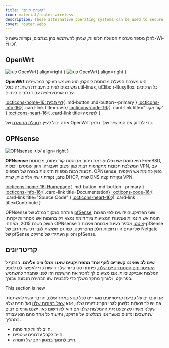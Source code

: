 ```yaml
---
title: "קושחת הנתב"
icon: material/router-wireless
description: These alternative operating systems can be used to secure your router or Wi-Fi access point.
cover: router.webp
---
```


להלן מספר מערכות הפעלה חלופיות, שניתן להשתמש בהן בנתבים, נקודות גישה ל-Wi-Fi וכו'.

## OpenWrt

<div class="admonition recommendation" markdown>

![לוגו OpenWrt](assets/img/router/openwrt.svg#only-light){ align=right }
![לוגו OpenWrt](assets/img/router/openwrt-dark.svg#only-dark){ align=right }

**OpenWrt** היא מערכת הפעלה מבוססת לינוקס; הוא משמש בעיקר במכשירים משובצים לניתוב תעבורת רשת. זה כולל util-linux, uClibc ו-BusyBox. כל הרכיבים עברו אופטימיזציה עבור נתבים ביתיים.

[:octicons-home-16: דף הבית](https://openwrt.org){ .md-button .md-button--primary }
[:octicons-info-16:](https://openwrt.org/docs/start){ .card-link title=תיעוד}
[:octicons-code-16:](https://github.com/openwrt/openwrt){ .card-link title="קוד מקור" }
[:octicons-heart-16:](https://openwrt.org/donate){ .card-link title=לתרומה }

</details>

</div>

אתה יכול לעיין ב[טבלת החומרה](https://openwrt.org/toh/start) של OpenWrt כדי לבדוק אם המכשיר שלך נתמך.

## OPNsense

<div class="admonition recommendation" markdown>

![OPNsense לוגו](assets/img/router/opnsense.svg){ align=right }

**OPNsense** היא חומת אש ופלטפורמת ניתוב מבוססת קוד פתוח, מבוססת FreeBSD, המשלבת תכונות מתקדמות רבות כגון עיצוב תעבורה, איזון עומסים ויכולות VPN, עם תכונות רבות נוספות הזמינות בצורה של תוספים. OPNsense נפוץ כחומת אש היקפית, נתב, נקודת גישה אלחוטית, שרת DHCP, שרת DNS ונקודת קצה VPN.

[:octicons-home-16: Homepage](https://opnsense.org){ .md-button .md-button--primary }
[:octicons-info-16:](https://docs.opnsense.org/index.html){ .card-link title=Documentation}
[:octicons-code-16:](https://github.com/opnsense){ .card-link title="Source Code" }
[:octicons-heart-16:](https://opnsense.org/donate){ .card-link title=Contribute }

</details>

</div>

OPNsense פותחה במקור כמזלג של [pfSense](https://en.wikipedia.org/wiki/PfSense), ושני הפרויקטים ידועים לפי הפצות חומת אש חינמיות ואמינות המציעות ציוד דומה נמצא רק בחומות אש מסחריות יקרות. הושק בשנת 2015, מפתחי OPNsense [ציטטו](https://docs.opnsense.org/history/thefork.html) מספר בעיות אבטחה ואיכות ב-pfSense שלדעתם היו נחוצות חלק מהפרויקט, כמו גם חששות לגבי רכישת הרוב של Netgate של pfSense והכיוון העתידי של פרויקט pfSense.

## קריטריונים

**שים לב שאיננו קשורים לאף אחד מהפרויקטים שאנו ממליצים עליהם.** בנוסף ל [הקריטריונים הסטנדרטיים שלנו](about/criteria.md), פיתחנו סט ברור של דרישות כדי לאפשר לנו לספק המלצות אובייקטיביות. אנו מציעים לך להכיר את הרשימה הזו לפני שתבחר להשתמש בפרויקט, ולערוך מחקר משלך כדי להבטיח שזו הבחירה הנכונה עבורך.

<div class="admonition example" markdown>
<p class="admonition-title">This section is new</p>

אנו עובדים על קביעת קריטריונים מוגדרים לכל קטע באתר שלנו, והדבר עשוי להשתנות. אם יש לך שאלות כלשהן לגבי הקריטריונים שלנו, אנא [שאל בפורום שלנו](https://discuss.privacyguides.net/latest) ואל תניח שלא שקלנו משהו כשהצענו את ההמלצות שלנו אם הוא לא רשום כאן. ישנם גורמים רבים שנחשבים ונדונים כאשר אנו ממליצים על פרויקט, ותיעוד כל אחד מהם הוא עבודה בתהליך.

</div>

- חייב להיות קוד פתוח.
- חייב לקבל עדכונים שוטפים.
- חייב לתמוך במגוון רחב של חומרה.
